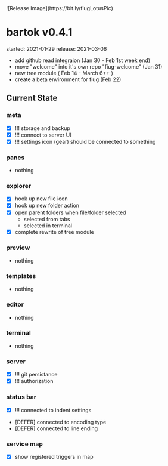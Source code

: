 <!-- highlighter -->
<h1 style="display:none"></h1>
![Release Image](https://bit.ly/fiugLotusPic)

# bartok v0.4.1
started: 2021-01-29
release: 2021-03-06

- add github read integraion (Jan 30 - Feb 1st week end)
- move "welcome" into it's own repo "fiug-welcome" (Jan 31)
- new tree module ( Feb 14 - March 6++ )
- create a beta environment for fiug (Feb 22)

## Current State

### meta
  - [X] !!! storage and backup
  - [X] !!! connect to server UI
  - [X] !!! settings icon (gear) should be connected to something

### panes
  - nothing

### explorer
  - [X] hook up new file icon
  - [X] hook up new folder action
  - [X] open parent folders when file/folder selected
    - selected from tabs
    - selected in terminal
  - [X] complete rewrite of tree module

### preview
  - nothing

### templates
  - nothing

### editor
  - nothing

### terminal
  - nothing

### server
  - [X] !!! git persistance
  - [X] !!! authorization

### status bar
  - [X] !!! connected to indent settings
  - [DEFER] connected to encoding type
  - [DEFER] connected to line ending

### service map
  - [X] show registered triggers in map


